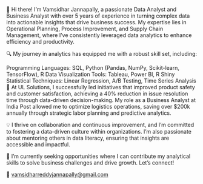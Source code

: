 
👋 Hi there! I’m Vamsidhar Jannapally, a passionate Data Analyst and Business Analyst with over 5 years of experience in turning complex data into actionable insights that drive business success. My expertise lies in Operational Planning, Process Improvement, and Supply Chain Management, where I’ve consistently leveraged data analytics to enhance efficiency and productivity.

🔍 My journey in analytics has equipped me with a robust skill set, including:

Programming Languages: SQL, Python (Pandas, NumPy, Scikit-learn, TensorFlow), R
Data Visualization Tools: Tableau, Power BI, R Shiny
Statistical Techniques: Linear Regression, A/B Testing, Time Series Analysis
🚀 At UL Solutions, I successfully led initiatives that improved product safety and customer satisfaction, achieving a 40% reduction in issue resolution time through data-driven decision-making. My role as a Business Analyst at India Post allowed me to optimize logistics operations, saving over $200k annually through strategic labor planning and predictive analytics.

💡 I thrive on collaboration and continuous improvement, and I’m committed to fostering a data-driven culture within organizations. I’m also passionate about mentoring others in data literacy, ensuring that insights are accessible and impactful.

🌟 I’m currently seeking opportunities where I can contribute my analytical skills to solve business challenges and drive growth. Let’s connect!

📧 vamsidharreddyjannapally@gmail.com

<!---
Vamsishub/Vamsishub is a ✨ special ✨ repository because its `README.md` (this file) appears on your GitHub profile.
You can click the Preview link to take a look at your changes.
--->
